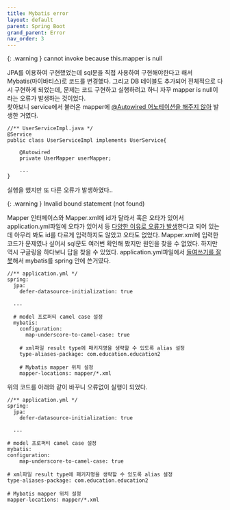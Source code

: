```yaml
---
title: Mybatis error
layout: default
parent: Spring Boot
grand_parent: Error
nav_order: 3
---
```


{: .warning }
cannot invoke because this.mapper is null

JPA를 이용하여 구현했었는데 sql문을 직접 사용하여 구현해야한다고 해서 Mybatis(마이바티스)로 코드를 변경했다. 그리고 DB 테이블도 추가되어 전체적으로 다시 구현하게 되었는데, 문제는 코드 구현하고 실행하려고 하니 자꾸 mapper is null이라는 오류가 발생하는 것이었다.  
찾아보니 service에서 불러온 mapper에 [@Autowired 어노테이션을 해주지 않아] 발생한 거였다.

```
//** UserServiceImpl.java */
@Service
public class UserServiceImpl implements UserService{

    @Autowired
    private UserMapper userMapper;

    ...
}
```


실행을 했지만 또 다른 오류가 발생하였다..

{: .warning }
Invalid bound statement (not found)

Mapper 인터페이스와 Mapper.xml에 id가 달라서 혹은 오타가 있어서 application.yml파일에 오타가 있어서 등 [다양한 이유로 오류가 발생]한다고 되어 있는데 아무리 봐도 id를 다르게 입력하지도 않았고 오타도 없었다. Mapper.xml에 입력한 코드가 문제였나 싶어서 sql문도 여러번 확인해 봤지만 원인을 찾을 수 없었다.
하지만 역시 구글링을 하다보니 답을 찾을 수 있었다. application.yml파일에서 [들여쓰기를 잘못]해서 mybatis를 spring 안에 쓴거였다.

```
//** application.yml */
spring:
  jpa:
    defer-datasource-initialization: true

  ...

  # model 프로퍼티 camel case 설정
  mybatis:
    configuration:
      map-underscore-to-camel-case: true
  
    # xml파일 result type에 패키지명을 생략할 수 있도록 alias 설정
    type-aliases-package: com.education.education2
  
    # Mybatis mapper 위치 설정
    mapper-locations: mapper/*.xml
```

위의 코드를 아래와 같이 바꾸니 오류없이 실행이 되었다.

```
//** application.yml */
spring:
  jpa:
    defer-datasource-initialization: true

  ...

# model 프로퍼티 camel case 설정
mybatis:
configuration:
    map-underscore-to-camel-case: true

# xml파일 result type에 패키지명을 생략할 수 있도록 alias 설정
type-aliases-package: com.education.education2

# Mybatis mapper 위치 설정
mapper-locations: mapper/*.xml
```

[@Autowired 어노테이션을 해주지 않아]: https://wakestand.tistory.com/701 "this.mapper is null 오류해결"
[다양한 이유로 오류가 발생]: https://madplay.github.io/post/mybatis-invalid-bound-statement-not-found-error "Invalid bound statement (not found) 발생하는 이유들"
[들여쓰기를 잘못]: https://dong-co.tistory.com/117 "Invalid bound statement (not found) 오류해결"